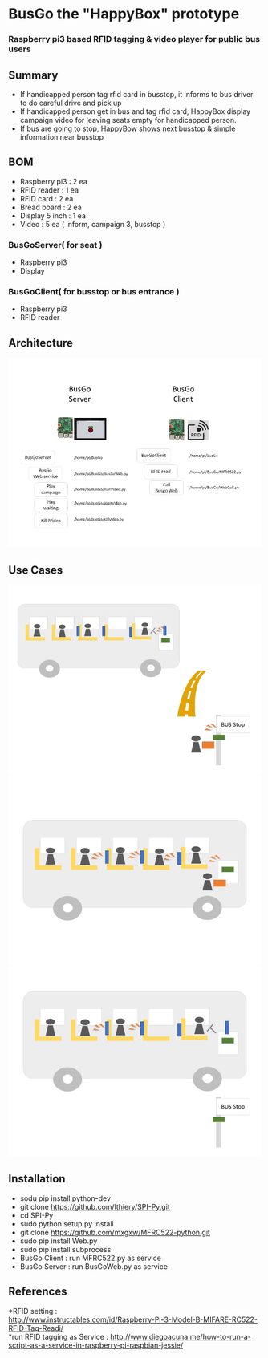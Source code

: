 # BusGo the "HappyBox" prototype
### Raspberry pi3 based RFID tagging & video player for public bus users 

## Summary
* If handicapped person tag rfid card in busstop, it informs to bus driver to do careful drive and pick up
* If handicapped person get in bus and tag rfid card, HappyBox display campaign video for leaving 
seats empty for handicapped person.
* If bus are going to stop, HappyBow shows next busstop & simple information near busstop

## BOM
* Raspberry pi3 : 2 ea
* RFID reader : 1 ea
* RFID card : 2 ea
* Bread board : 2 ea
* Display 5 inch : 1 ea
* Video : 5 ea ( inform, campaign 3, busstop )

### BusGoServer( for seat )
* Raspberry pi3
* Display

### BusGoClient( for busstop or bus entrance )
* Raspberry pi3
* RFID reader

## Architecture
![Waiting](/image/BusGoArchitecture.jpg)

## Use Cases
![Waiting](/image/BusGo1.jpg)
![Get In](/image/BusGo2.jpg)
![Busstop](/image/BusGo3.jpg)

## Installation
* sodu pip install python-dev
* git clone https://github.com/lthiery/SPI-Py.git
* cd SPI-Py
* sudo python setup.py install
* git clone https://github.com/mxgxw/MFRC522-python.git
* sudo pip install Web.py
* sudo pip install subprocess
* BusGo Client : run MFRC522.py as service
* BusGo Server : run BusGoWeb.py as service

## References
*RFID setting :  
http://www.instructables.com/id/Raspberry-Pi-3-Model-B-MIFARE-RC522-RFID-Tag-Readi/  
*run RFID tagging as Service :  http://www.diegoacuna.me/how-to-run-a-script-as-a-service-in-raspberry-pi-raspbian-jessie/ 
